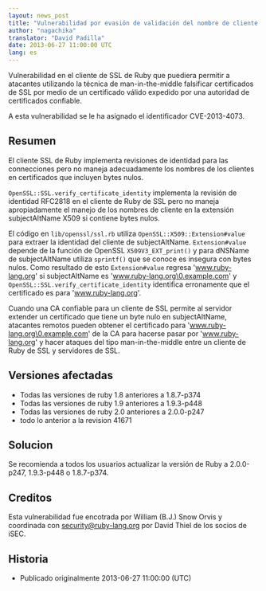 ```yaml
---
layout: news_post
title: "Vulnerabilidad por evasión de validación del nombre de cliente de SSL."
author: "nagachika"
translator: "David Padilla"
date: 2013-06-27 11:00:00 UTC
lang: es
---
```


Vulnerabilidad en el cliente de SSL de Ruby que puediera permitir a atacantes
utilizando la técnica de man-in-the-middle falsificar certificados de SSL por
medio de un certificado válido expedido por una autoridad de certificados
confiable.

A esta vulnerabilidad se le ha asignado el identificador CVE-2013-4073.

## Resumen

El cliente SSL de Ruby implementa revisiones de identidad para las connecciones
pero no maneja adecuadamente los nombres de los clientes en certificados que
incluyen bytes nulos.

`OpenSSL::SSL.verify_certificate_identity` implementa la revisión de identidad
RFC2818 en el cliente de Ruby de SSL pero no maneja apropiadamente el manejo de
los nombres de cliente en la extensión subjectAltName X509 si contiene bytes nulos.

El código en `lib/openssl/ssl.rb` utiliza `OpenSSL::X509::Extension#value`
para extraer la identidad del cliente de subjectAltName. `Extension#value` depende
de la función de OpenSSL `X509V3_EXT_print()` y para dNSName de subjectAltName
utiliza `sprintf()` que se conoce es insegura con bytes nulos. Como resultado
de esto `Extension#value` regresa 'www.ruby-lang.org' si subjectAltName es
'www.ruby-lang.org\0.example.com' y `OpenSSL::SSL.verify_certificate_identity`
identifica erronamente que el certificado es para 'www.ruby-lang.org'.

Cuando una CA confiable para un cliente de SSL permite al servidor extender un
certificado que tiene un byte nulo en subjectAltName, atacantes remotos pueden
obtener el certificado para 'www.ruby-lang.org\0.example.com' de la CA para
hacerse pasar por 'www.ruby-lang.org' y hacer ataques del tipo man-in-the-middle
entre un cliente de Ruby de SSL y servidores de SSL.

## Versiones afectadas

 * Todas las versiones de ruby 1.8 anteriores a 1.8.7-p374
 * Todas las versiones de ruby 1.9 anteriores a 1.9.3-p448
 * Todas las versiones de ruby 2.0 anteriores a 2.0.0-p247
 * todo lo anterior a la revision 41671

## Solucion

Se recomienda a todos los usuarios actualizar la versión de Ruby a 2.0.0-p247,
1.9.3-p448 o 1.8.7-p374.

## Creditos

Esta vulnerabilidad fue encotrada por William (B.J.) Snow Orvis y coordinada
con security@ruby-lang.org por David Thiel de los socios de iSEC.

## Historia

 * Publicado originalmente 2013-06-27 11:00:00 (UTC)





